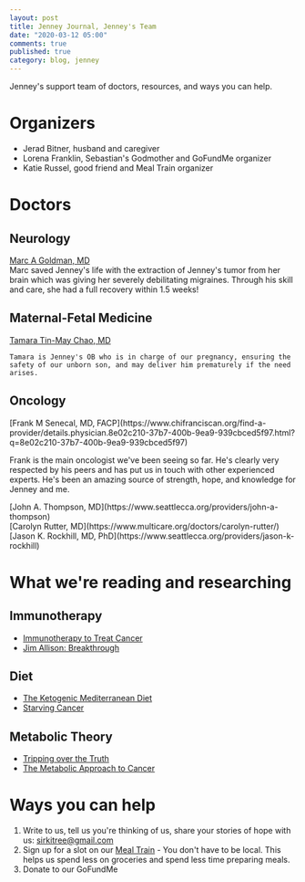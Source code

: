 ```yaml
---
layout: post
title: Jenney Journal, Jenney's Team
date: "2020-03-12 05:00"
comments: true
published: true
category: blog, jenney
---
```

Jenney's support team of doctors, resources, and ways you can help.

# Organizers

- Jerad Bitner, husband and caregiver
- Lorena Franklin, Sebastian's Godmother and GoFundMe organizer 
- Katie Russel, good friend and Meal Train organizer


# Doctors

## Neurology
<div class='phys-container'>
    <div class="phys-img" style="background-image: url('/img/GoldmanMarc.jpg'); "></div>
    <a href="https://www.chifranciscan.org/find-a-provider/details.physician.4c036de5-0ddc-4b0a-8586-5967723f4ed3.html?q=4c036de5-0ddc-4b0a-8586-5967723f4ed3">Marc A Goldman, MD</a><br/>
    Marc saved Jenney's life with the extraction of Jenney's tumor from her brain which was giving her severely debilitating migraines. Through his skill and care, she had a full recovery within 1.5 weeks!
</div>

## Maternal-Fetal Medicine
<div class='phys-container'>
    <div class="phys-img" style="background-image: url('/img/ChauTamara.webp'); "></div>
    <a href="https://www.multicare.org/doctors/tamara-tin-may-chao/">Tamara Tin-May Chao, MD</a><br/>

    Tamara is Jenney's OB who is in charge of our pregnancy, ensuring the safety of our unborn son, and may deliver him prematurely if the need arises.
</div>

## Oncology
<div class="phys-img" style="background-image: url('/img/SenecalFrank.jpg'); "></div>
[Frank M Senecal, MD, FACP](https://www.chifranciscan.org/find-a-provider/details.physician.8e02c210-37b7-400b-9ea9-939cbced5f97.html?q=8e02c210-37b7-400b-9ea9-939cbced5f97)

Frank is the main oncologist we've been seeing so far. He's clearly very respected by his peers and has put us in touch with other experienced experts. He's been an amazing source of strength, hope, and knowledge for Jenney and me. 

<div class="phys-img" style="background-image: url('/img/ThompsonJohn.jpg'); "></div>
[John A. Thompson, MD](https://www.seattlecca.org/providers/john-a-thompson)

<div class="phys-img" style="background-image: url('/img/RutterCarolyn.webp'); "></div>
[Carolyn Rutter, MD](https://www.multicare.org/doctors/carolyn-rutter/)

<div class="phys-img" style="background-image: url('/img/RockhillJason.jpg'); "></div>
[Jason K. Rockhill, MD, PhD](https://www.seattlecca.org/providers/jason-k-rockhill)


# What we're reading and researching

## Immunotherapy
- [Immunotherapy to Treat Cancer](https://www.cancer.gov/about-cancer/treatment/types/immunotherapy)
- [Jim Allison: Breakthrough](https://www.amazon.com/Jim-Allison-Breakthrough/dp/B082GBKZ1J/ref=sr_1_2?crid=2LR684ZEGGVND&keywords=breakthrough&qid=1583862687&sprefix=breakthrough%2Caps%2C225&sr=8-2&fbclid=IwAR3n68bW00MPs-hCkONQJNgNXDNQSidQ7rKQjibuojVfxdd048MiTfQoUI8)

## Diet
- [The Ketogenic Mediterranean Diet](https://smile.amazon.com/gp/product/1612436412/)
- [Starving Cancer](https://youtu.be/3fM9o72ykww?fbclid=IwAR0Luc1sA4tVWHDmsPCGGy3Z7nhfJmEGqgb4GUgvOgTAZBGF2DqP1IU8etU)

## Metabolic Theory
- [Tripping over the Truth](https://www.amazon.com/Tripping-over-Truth-Overturning-Entrenched/dp/160358935X/ref=sr_1_1?dchild=1&keywords=tripping+over+the+truth&qid=1584073764&sr=8-1)
- [The Metabolic Approach to Cancer](https://www.amazon.com/Metabolic-Approach-Cancer-Integrating-Bio-Individualized/dp/1603586865/ref=sr_1_2?dchild=1&keywords=The+Metabolic+Approach+to+Cancer&qid=1584073790&sr=8-2)


# Ways you can help
1. Write to us, tell us you're thinking of us, share your stories of hope with us: sirkitree@gmail.com
1. Sign up for a slot on our [Meal Train](https://www.mealtrain.com/trains/okl3el) - You don't have to be local. This helps us spend less on groceries and spend less time preparing meals.
1. Donate to our GoFundMe
<div class="gfm-embed" data-url="https://www.gofundme.com/f/jenney-and-jerad-bitner/widget/large"></div><script defer src="https://www.gofundme.com/static/js/embed.js"></script>